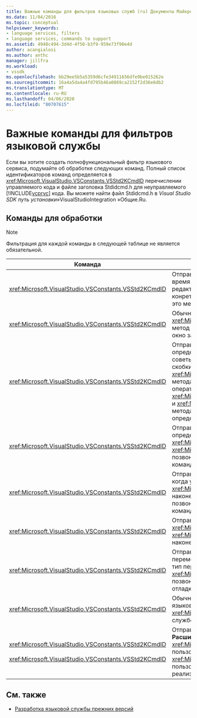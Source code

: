 ```yaml
---
title: Важные команды для фильтров языковых служб (ru) Документы Майкрософт
ms.date: 11/04/2016
ms.topic: conceptual
helpviewer_keywords:
- language services, filters
- language services, commands to support
ms.assetid: 4948c494-3d4d-4f50-b3f9-959e73f90e4d
author: acangialosi
ms.author: anthc
manager: jillfra
ms.workload:
- vssdk
ms.openlocfilehash: bb29ee5b5a5359d6cfe34911656dfe9be015262e
ms.sourcegitcommit: 16a4a5da4a4fd795b46a0869ca2152f2d36e6db2
ms.translationtype: MT
ms.contentlocale: ru-RU
ms.lasthandoff: 04/06/2020
ms.locfileid: "80707615"
---
```

# <a name="important-commands-for-language-service-filters"></a>Важные команды для фильтров языковой службы
Если вы хотите создать полнофункциональный фильтр языкового сервиса, подумайте об обработке следующих команд. Полный список идентификаторов команд определяется в <xref:Microsoft.VisualStudio.VSConstants.VSStd2KCmdID> перечислении управляемого кода и файле заголовка Stdidcmd.h для неуправляемого [!INCLUDE[vcprvc](../../code-quality/includes/vcprvc_md.md)] кода. Вы можете найти файл Stdidcmd.h в *Visual Studio SDK путь установки*»VisualStudioIntegration »Общие.Ru.

## <a name="commands-to-handle"></a>Команды для обработки

> [!NOTE]
> Фильтрация для каждой команды в следующей таблице не является обязательной.

|Команда|Описание|
|-------------|-----------------|
|<xref:Microsoft.VisualStudio.VSConstants.VSStd2KCmdID>|Отправлено при нажатии на кнопку пользователя. Эта команда указывает, что пришло время предоставить меню ярлыка. Если вы не обрабатываете эту команду, текстовый редактор предоставляет меню ярлыка по умолчанию без каких-либо команд, конретизмовых для конкретного языка. Чтобы включить свои собственные команды в это меню, руните команду и отобразите меню ярлыка самостоятельно.|
|<xref:Microsoft.VisualStudio.VSConstants.VSStd2KCmdID>|Обычно отправляется при вводе пользователем CTRL-J. Вызовите <xref:Microsoft.VisualStudio.TextManager.Interop.IVsTextView.UpdateCompletionStatus%2A> метод <xref:Microsoft.VisualStudio.TextManager.Interop.IVsTextView> на, чтобы показать окно завершения оператора.|
|<xref:Microsoft.VisualStudio.VSConstants.VSStd2KCmdID>|Отправка, когда пользователь вводит символ. Мониторинг этой команды, чтобы определить, когда символ триггера набран и обеспечить завершение оператора, советы метода и текстовые маркеры, такие как окраска синтаксиса, соответствие скобки и маркеры ошибок. Вызов <xref:Microsoft.VisualStudio.TextManager.Interop.IVsTextView.UpdateCompletionStatus%2A> метода <xref:Microsoft.VisualStudio.TextManager.Interop.IVsTextView> для завершения оператора <xref:Microsoft.VisualStudio.TextManager.Interop.IVsMethodTipWindow.SetMethodData%2A> и <xref:Microsoft.VisualStudio.TextManager.Interop.IVsMethodTipWindow> метода на советы метода. Чтобы поддерживать текстовые маркеры, отслеживайте эту команду, чтобы определить, требуется ли набранный символ обновить маркеры.|
|<xref:Microsoft.VisualStudio.VSConstants.VSStd2KCmdID>|Отправка при вводе пользователя ключом Enter. Мониторинг этой команды, чтобы определить, когда отклонить <xref:Microsoft.VisualStudio.TextManager.Interop.IVsMethodData.OnDismiss%2A> окно <xref:Microsoft.VisualStudio.TextManager.Interop.IVsMethodData>наконечника метода, позвонив в метод на . По умолчанию текстовое представление обрабатывает эту команду.|
|<xref:Microsoft.VisualStudio.VSConstants.VSStd2KCmdID>|Отправка при врачне пользователя клавиши Backspace. Монитор, чтобы определить, когда уволить окно <xref:Microsoft.VisualStudio.TextManager.Interop.IVsMethodData.OnDismiss%2A> наконечник <xref:Microsoft.VisualStudio.TextManager.Interop.IVsMethodData>метода, позвонив метод на . По умолчанию текстовое представление обрабатывает эту команду.|
|<xref:Microsoft.VisualStudio.VSConstants.VSStd2KCmdID>|Отправлено из меню или клавиши ярлыка. Вызовите <xref:Microsoft.VisualStudio.TextManager.Interop.IVsTextView.UpdateTipWindow%2A> метод <xref:Microsoft.VisualStudio.TextManager.Interop.IVsTextView> на обновление окна наконечника с информацией о параметре.|
|<xref:Microsoft.VisualStudio.VSConstants.VSStd2KCmdID>|Отправлено, когда пользователь парит над переменной или позиционирует курсор на переменной и выбирает **Быструю информацию** из **IntelliSense** в меню **Edit.** Верните тип переменной в наконечнике, <xref:Microsoft.VisualStudio.TextManager.Interop.IVsTextView.UpdateTipWindow%2A> позвонив по методу <xref:Microsoft.VisualStudio.TextManager.Interop.IVsTextView>на . Если отладка активна, наконечник должен также отображать значение переменной.|
|<xref:Microsoft.VisualStudio.VSConstants.VSStd2KCmdID>|Обычно отправляется при вводе пользователем CTRL-SPACEBAR. Эта команда говорит языковой <xref:Microsoft.VisualStudio.TextManager.Interop.IVsTextView.UpdateCompletionStatus%2A> службе <xref:Microsoft.VisualStudio.TextManager.Interop.IVsTextView>вызвать метод на .|
|<xref:Microsoft.VisualStudio.VSConstants.VSStd2KCmdID><br /><br /> <xref:Microsoft.VisualStudio.VSConstants.VSStd2KCmdID>|Отправлено из меню, как правило, **Комментарий Выбор** или **Uncomment Выбор** из **Расширенный** в меню **edit.** <xref:Microsoft.VisualStudio.VSConstants.VSStd2KCmdID>указывает на то, что пользователь хочет прокомментировать выбранный текст; <xref:Microsoft.VisualStudio.VSConstants.VSStd2KCmdID> указывает на то, что пользователь хочет не прокомментировать выбранный текст. Эти команды могут быть реализованы только языковой службой.|

## <a name="see-also"></a>См. также
- [Разработка языковой службы прежних версий](../../extensibility/internals/developing-a-legacy-language-service.md)
